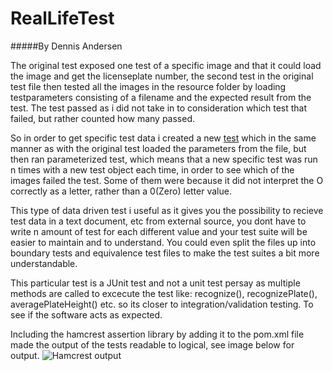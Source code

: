 # RealLifeTest
#####By Dennis Andersen

The original test exposed one test of a specific image and that it could load the image and get the licenseplate number,
the second test in the original test file then tested all the images in the resource folder by loading testparameters consisting of
a filename and the expected result from the test. The test passed as i did not take in to consideration which test that failed, but rather
counted how many passed.

So in order to get specific test data i created a new [test](https://github.com/tjaydk/RealLifeTest/blob/master/RecognitionAllIT.java)
which in the same manner as with the original test loaded the parameters from the file, but then ran parameterized test, which means
that a new specific test was run n times with a new test object each time, in order to see which of the images failed the test. Some of
them were because it did not interpret the O correctly as a letter, rather than a 0(Zero) letter value.

This type of data driven test i useful as it gives you the possibility to recieve test data in a text document, etc from external source, 
you dont have to write n amount of test for each different value and your test suite will be easier to maintain and to understand.
You could even split the files up into boundary tests and equivalence test files to make the test suites a bit more understandable.

This particular test is a JUnit test and not a unit test persay as multiple methods are called to excecute the test like:
recognize(), recognizePlate(), averagePlateHeight() etc. so its closer to integration/validation testing. To see if the software 
acts as expected.

Including the hamcrest assertion library by adding it to the pom.xml file made the output of the tests readable to logical, see image
below for output.
![Hamcrest output](https://camo.githubusercontent.com/01afdd222cbd15b0ebfa0a39ed1baf691c31913c/687474703a2f2f6936352e74696e797069632e636f6d2f7861756276372e706e67)
